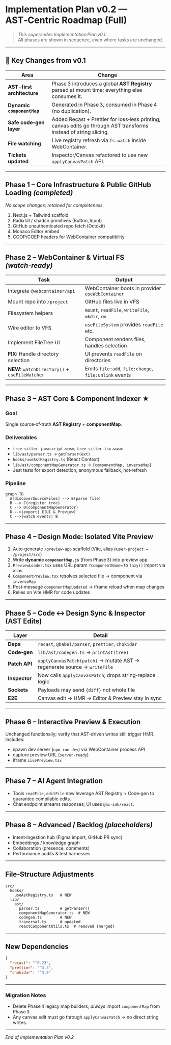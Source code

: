 # Implementation Plan v0.2 — **AST‑Centric Roadmap (Full)**

> *This supersedes Implementation Plan v0.1.*  
> All phases are shown in sequence, even where tasks are unchanged.

---

## 🔄 Key Changes from v0.1

| Area | Change |
|------|--------|
| **AST-first architecture** | Phase 3 introduces a global **AST Registry** parsed at mount time; everything else consumes it. |
| **Dynamic `componentMap`** | Generated in Phase 3, consumed in Phase 4 (no duplication). |
| **Safe code‑gen layer** | Added Recast + Prettier for loss‑less printing; canvas edits go through AST transforms instead of string slicing. |
| **File watching** | Live registry refresh via `fs.watch` inside WebContainer. |
| **Tickets updated** | Inspector/Canvas refactored to use new `applyCanvasPatch` API. |

---

## Phase 1 – Core Infrastructure & Public GitHub Loading *(completed)*
_No scope changes; retained for completeness._

1. Next.js + Tailwind scaffold
2. Radix UI / shadcn primitives (Button, Input)
3. GitHub unauthenticated repo fetch (Octokit)
4. Monaco Editor embed
5. COOP/COEP headers for WebContainer compatibility

---

## Phase 2 – WebContainer & Virtual FS *(watch‑ready)*

| Task | Output |
|------|--------|
| Integrate `@webcontainer/api` | WebContainer boots in provider `useWebContainer` |
| Mount repo into `/project` | GitHub files live in VFS |
| Filesystem helpers | `mount`, `readFile`, `writeFile`, `mkdir`, `rm` |
| Wire editor to VFS | `useFileSystem` provides `readFile` etc. |
| Implement FileTree UI | Component renders files, handles selection |
| **FIX:** Handle directory selection | UI prevents `readFile` on directories |
| **NEW:** `watchDirectory()` + `useFileWatcher` | Emits `file:add`, `file:change`, `file:unlink` events |

---

## Phase 3 – **AST Core & Component Indexer** ★

### Goal
Single source‑of‑truth **AST Registry** + **componentMap**.

### Deliverables
- `tree-sitter-javascript.wasm`, `tree-sitter-tsx.wasm`
- `lib/ast/parser.ts` → `getParser(ext)`
- `hooks/useAstRegistry.ts` (React Context)
- `lib/ast/componentMapGenerator.ts` → `{componentMap, inverseMap}`
- Jest tests for export detection, anonymous fallback, hot‑refresh

### Pipeline
```mermaid
graph TD
  A[discoverSourceFiles] --> B(parse file)
  B --> C(register tree)
  C --> D(componentMapGenerator)
  D -->|export| E(UI & Preview)
  C -->|watch events| B
```

---

## Phase 4 – Design Mode: Isolated Vite Preview

1. Auto‑generate `/preview-app` scaffold (Vite, alias `@user-project → /project/src`)
2. Write **dynamic `componentMap.js`** (from Phase 3) into preview app
3. `PreviewLoader.tsx` uses URL param `?componentName=` to `lazy()` import via alias
4. `ComponentPreview.tsx` resolves selected file → component via `inverseMap`
5. Post‑message `componentMapUpdated` → iframe reload when map changes
6. Relies on Vite HMR for code updates

---

## Phase 5 – Code ↔ Design Sync & Inspector (AST Edits)

| Layer | Detail |
|-------|--------|
| **Deps** | `recast`, `@babel/parser`, `prettier`, `chokidar` |
| **Code‑gen** | `lib/ast/codegen.ts` → `printAst(tree)`
| **Patch API** | `applyCanvasPatch(patch)` → mutate AST → regenerate source → `writeFile` |
| **Inspector** | Now calls `applyCanvasPatch`; drops string‑replace logic |
| **Sockets** | Payloads may send `{diff}` not whole file |
| **E2E** | Canvas edit → HMR → Editor & Preview stay in sync

---

## Phase 6 – Interactive Preview & Execution

Unchanged functionally; verify that AST‑driven writes still trigger HMR.  Includes:
- spawn dev server (`npm run dev`) via WebContainer process API
- capture preview URL (`server-ready`)
- iframe `LivePreview.tsx`

---

## Phase 7 – AI Agent Integration

- Tools `readFile`, `editFile` now leverage AST Registry + Code‑gen to guarantee compilable edits.
- Chat endpoint streams responses; UI uses `@ai-sdk/react`.

---

## Phase 8 – Advanced / Backlog *(placeholders)*
- Intent‑ingestion hub (Figma import, GitHub PR sync)
- Embeddings / knowledge graph
- Collaboration (presence, comments)
- Performance audits & test harnesses

---

## File‑Structure Adjustments
```
src/
  hooks/
    useAstRegistry.ts   # NEW
  lib/
    ast/
      parser.ts         # getParser()
      componentMapGenerator.ts  # NEW
      codegen.ts        # NEW
      traversal.ts      # updated
      reactComponentUtils.ts  # removed (merged)
```

---

## New Dependencies
```json
{
  "recast": "^0.23",
  "prettier": "^3.3",
  "chokidar": "^3.6"
}
```

---

### Migration Notes
- Delete Phase 4 legacy map builders; *always* import `componentMap` from Phase 3.
- Any canvas edit must go through `applyCanvasPatch` → no direct string writes.

---

_End of Implementation Plan v0.2_

